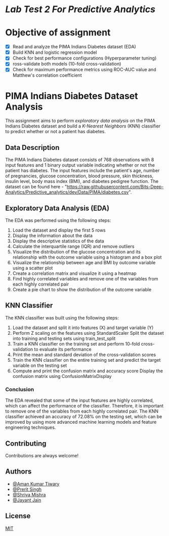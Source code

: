 # _Lab Test 2 For Predictive Analytics_

# Objective of assignment
- [x] Read and analyze the PIMA Indians Diabetes dataset (EDA)
- [x] Build KNN and logistic regression model
- [x] Check for best performance configurations (Hyperparameter tuning)
- [x] ross-validate both models (10-fold cross-validation)
- [x] Check for maximum performance metrics using ROC-AUC value and Matthew's correlation coefficient

# PIMA Indians Diabetes Dataset Analysis
This assignment aims to perform _exploratory data analysis_ on the PIMA Indians Diabetes dataset and build a _K-Nearest Neighbors_ (KNN) classifier to predict whether or not a patient has diabetes.

## Data Description
The PIMA Indians Diabetes dataset consists of 768 observations with 8 input features and 1 binary output variable indicating whether or not the patient has diabetes. The input features include the patient's age, number of pregnancies, glucose concentration, blood pressure, skin thickness, insulin level, body mass index (BMI), and diabetes pedigree function. The dataset can be found here -
"https://raw.githubusercontent.com/Bits-Deep-Analytics/Predictive_analytics/dev/Data/PIMA/diabetes.csv".

## Exploratory Data Analysis (EDA)
The EDA was performed using the following steps:

1. Load the dataset and display the first 5 rows
2. Display the information about the data
3. Display the descriptive statistics of the data
4. Calculate the interquartile range (IQR) and remove outliers
5. Visualize the distribution of the glucose concentration and its relationship with the outcome variable using a histogram and a box plot
5. Visualize the relationship between age and BMI by outcome variable using a scatter plot
6. Create a correlation matrix and visualize it using a heatmap
7. Find highly correlated variables and remove one of the variables from each highly correlated pair
8. Create a pie chart to show the distribution of the outcome variable

## KNN Classifier
The KNN classifier was built using the following steps:

1. Load the dataset and split it into features (X) and target variable (Y)
2. Perform Z scaling on the features using StandardScaler
Split the dataset into training and testing sets using train_test_split
3. Train a KNN classifier on the training set and perform 10-fold cross-validation to evaluate its performance
4. Print the mean and standard deviation of the cross-validation scores
5. Train the KNN classifier on the entire training set and predict the target variable on the testing set
6. Compute and print the confusion matrix and accuracy score
Display the confusion matrix using ConfusionMatrixDisplay

### Conclusion
The EDA revealed that some of the input features are highly correlated, which can affect the performance of the classifier. Therefore, it is important to remove one of the variables from each highly correlated pair. The KNN classifier achieved an accuracy of 72.08% on the testing set, which can be improved by using more advanced machine learning models and feature engineering techniques.

## Contributing
Contributions are always welcome!

## Authors
- [@Aman Kumar Tiwary](https://github.com/titaniumspy07)
- [@Prerit Singh](https://github.com/prerit107)
- [@Shriya Mishra](https://github.com/Shriya06mishra)
- [@Jayant Jain](https://github.com/jayant-bits05)

## License
[MIT](https://choosealicense.com/licenses/mit/)

